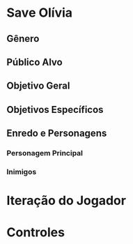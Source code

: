 # Save Olívia

## Gênero

## Público Alvo

## Objetivo Geral

## Objetivos Específicos

## Enredo e Personagens

### Personagem Principal

### Inimigos

# Iteração do Jogador

# Controles
